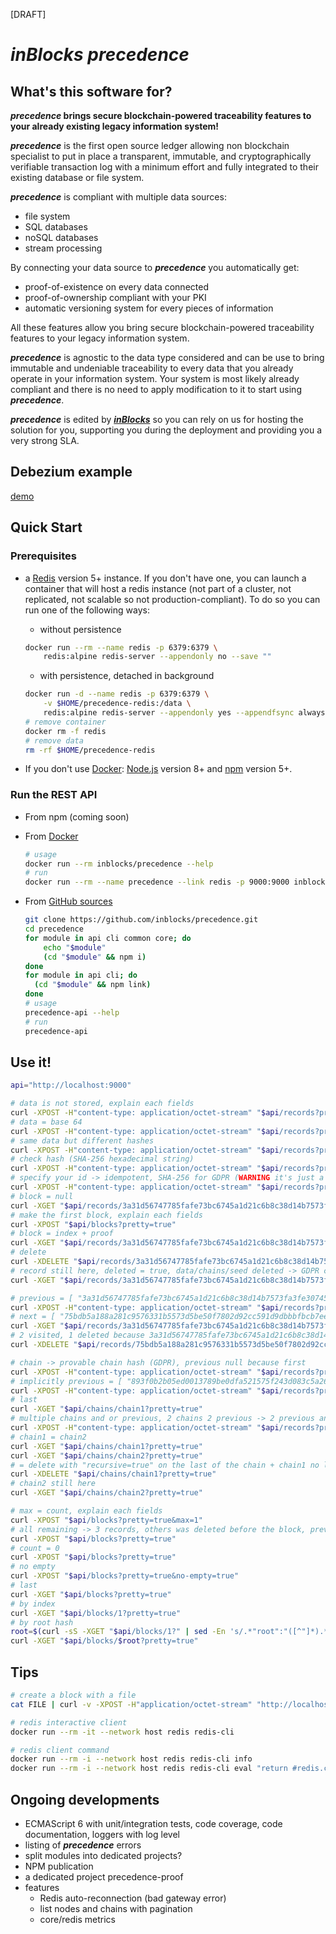 [DRAFT]

# _inBlocks precedence_



## What's this software for?

**_precedence_ brings secure blockchain-powered traceability features to your already existing legacy information system!**

**_precedence_** is the first open source ledger allowing non blockchain specialist to put in place a transparent, immutable, and cryptographically verifiable transaction log with a minimum effort and fully integrated to their existing database or file system.

**_precedence_** is compliant with multiple data sources:
- file system
- SQL databases
- noSQL databases
- stream processing

By connecting your data source to **_precedence_** you automatically get:
- proof-of-existence on every data connected
- proof-of-ownership compliant with your PKI
- automatic versioning system for every pieces of information

All these features allow you bring secure blockchain-powered traceability features to your legacy information system.

**_precedence_** is agnostic to the data type considered and can be use to bring immutable and undeniable traceability to every data that you already operate in your information system. Your system is most likely already compliant and there is no need to apply modification to it to start using **_precedence_**.

**_precedence_** is edited by [**_inBlocks_**](https://precedence.inblocks.io) so you can rely on us for hosting the solution for you, supporting you during the deployment and providing you a very strong SLA.



## Debezium example

[demo](https://github.com/inblocks/precedence-debezium/tree/poc-1/demo)



## Quick Start

### Prerequisites

- a [Redis](https://redis.io) version 5+ instance. If you don't have one, you can launch a container that will host a redis instance (not part of a cluster, not replicated, not scalable so not production-compliant). To do so you can run one of the following ways:

    - without persistence
    ```bash
    docker run --rm --name redis -p 6379:6379 \
        redis:alpine redis-server --appendonly no --save ""
    ```

    - with persistence, detached in background
    ```bash
    docker run -d --name redis -p 6379:6379 \
        -v $HOME/precedence-redis:/data \
        redis:alpine redis-server --appendonly yes --appendfsync always
    # remove container
    docker rm -f redis
    # remove data
    rm -rf $HOME/precedence-redis
    ```

- If you don't use [Docker](https://docs.docker.com): [Node.js](https://nodejs.org) version 8+ and [npm](https://www.npmjs.com) version 5+.



### Run the REST API

- From npm (coming soon)

- From [Docker](https://hub.docker.com/r/inblocks/precedence)
  ```bash
  # usage
  docker run --rm inblocks/precedence --help
  # run
  docker run --rm --name precedence --link redis -p 9000:9000 inblocks/precedence --redis redis:6379
  ```

- From [GitHub sources](https://github.com/inblocks/precedence)
  ```bash
  git clone https://github.com/inblocks/precedence.git
  cd precedence
  for module in api cli common core; do
      echo "$module"
      (cd "$module" && npm i)
  done
  for module in api cli; do
    (cd "$module" && npm link)
  done
  # usage
  precedence-api --help
  # run
  precedence-api
  ```



## Use it!

```bash
api="http://localhost:9000"

# data is not stored, explain each fields
curl -XPOST -H"content-type: application/octet-stream" "$api/records?pretty=true" -d "value 1"
# data = base 64
curl -XPOST -H"content-type: application/octet-stream" "$api/records?pretty=true&store=true" -d "value 2"
# same data but different hashes
curl -XPOST -H"content-type: application/octet-stream" "$api/records?pretty=true&store=true" -d "value 2"
# check hash (SHA-256 hexadecimal string)
curl -XPOST -H"content-type: application/octet-stream" "$api/records?pretty=true&store=true&hash=085a57ddb929d1a2853aad31940d6e718918762b8db43f299e86fe732d13d6b9" -d "value 4"
# specify your id -> idempotent, SHA-256 for GDPR (WARNING it's just a hash)
curl -XPOST -H"content-type: application/octet-stream" "$api/records?pretty=true&store=true&id=E518B4BB-2668-4ED7-B9E3-E63803BCAC93" -d "value 5"
# block = null
curl -XGET "$api/records/3a31d56747785fafe73bc6745a1d21c6b8c38d14b7573fa3fe30745aded1e2c4?pretty=true"
# make the first block, explain each fields
curl -XPOST "$api/blocks?pretty=true"
# block = index + proof
curl -XGET "$api/records/3a31d56747785fafe73bc6745a1d21c6b8c38d14b7573fa3fe30745aded1e2c4?pretty=true"
# delete
curl -XDELETE "$api/records/3a31d56747785fafe73bc6745a1d21c6b8c38d14b7573fa3fe30745aded1e2c4?pretty=true"
# record still here, deleted = true, data/chains/seed deleted -> GDPR compliant, unable to prove data and chains 
curl -XGET "$api/records/3a31d56747785fafe73bc6745a1d21c6b8c38d14b7573fa3fe30745aded1e2c4?pretty=true"

# previous = [ "3a31d56747785fafe73bc6745a1d21c6b8c38d14b7573fa3fe30745aded1e2c4" ]
curl -XPOST -H"content-type: application/octet-stream" "$api/records?pretty=true&id=61E51581-7763-4486-BF04-35045DC7A0D3&previous=3a31d56747785fafe73bc6745a1d21c6b8c38d14b7573fa3fe30745aded1e2c4" -d "value 6"
# next = [ "75bdb5a188a281c9576331b5573d5be50f7802d92cc591d9dbbbfbcb7ee42de6" ]
curl -XGET "$api/records/3a31d56747785fafe73bc6745a1d21c6b8c38d14b7573fa3fe30745aded1e2c4?pretty=true"
# 2 visited, 1 deleted because 3a31d56747785fafe73bc6745a1d21c6b8c38d14b7573fa3fe30745aded1e2c4 was already deleted
curl -XDELETE "$api/records/75bdb5a188a281c9576331b5573d5be50f7802d92cc591d9dbbbfbcb7ee42de6?pretty=true&previous=true"

# chain -> provable chain hash (GDPR), previous null because first
curl -XPOST -H"content-type: application/octet-stream" "$api/records?pretty=true&id=4FF6B617-F1CF-4F10-A314-4C7733A9DB7F&chain=chain1" -d "value 7"
# implicitly previous = [ "893f0b2b05ed0013789be0dfa521575f243d083c5a2654c60f948eef1ce9b951" ]
curl -XPOST -H"content-type: application/octet-stream" "$api/records?pretty=true&id=2B6C83EF-474D-4A15-B1D5-A1EC7E8226CF&chain=chain1" -d "value 8"
# last
curl -XGET "$api/chains/chain1?pretty=true"
# multiple chains and or previous, 2 chains 2 previous -> 2 previous and not 4 because chain2 null (first), chain1 -> 893f0b2b05ed0013789be0dfa521575f243d083c5a2654c60f948eef1ce9b951
curl -XPOST -H"content-type: application/octet-stream" "$api/records?pretty=true&chain=chain1&chain=chain2&previous=893f0b2b05ed0013789be0dfa521575f243d083c5a2654c60f948eef1ce9b951&previous=44d2fd22cebf91d4375260ae12565afa83cf18f24873f956728166c603091dd3" -d "value 9"
# chain1 = chain2
curl -XGET "$api/chains/chain1?pretty=true"
curl -XGET "$api/chains/chain2?pretty=true"
# = delete with "recursive=true" on the last of the chain + chain1 no longer exists
curl -XDELETE "$api/chains/chain1?pretty=true"
# chain2 still here
curl -XGET "$api/chains/chain2?pretty=true"

# max = count, explain each fields
curl -XPOST "$api/blocks?pretty=true&max=1"
# all remaining -> 3 records, others was deleted before the block, previous = root of previous
curl -XPOST "$api/blocks?pretty=true"
# count = 0
curl -XPOST "$api/blocks?pretty=true"
# no empty
curl -XPOST "$api/blocks?pretty=true&no-empty=true"
# last
curl -XGET "$api/blocks?pretty=true"
# by index
curl -XGET "$api/blocks/1?pretty=true"
# by root hash
root=$(curl -sS -XGET "$api/blocks/1?" | sed -En 's/.*"root":"([^"]*).*/\1/p')
curl -XGET "$api/blocks/$root?pretty=true"
```



## Tips

```bash
# create a block with a file
cat FILE | curl -v -XPOST -H"application/octet-stream" "http://localhost:8080/records" --data-binary @-

# redis interactive client
docker run --rm -it --network host redis redis-cli

# redis client command
docker run --rm -i --network host redis redis-cli info
docker run --rm -i --network host redis redis-cli eval "return #redis.call('keys', 'default.chain.dbserver1.*')" 0
```



## Ongoing developments

- ECMAScript 6 with unit/integration tests, code coverage, code documentation, loggers with log level
- listing of **_precedence_** errors
- split modules into dedicated projects?
- NPM publication
- a dedicated project precedence-proof
- features
    - Redis auto-reconnection (bad gateway error)
    - list nodes and chains with pagination
    - core/redis metrics
